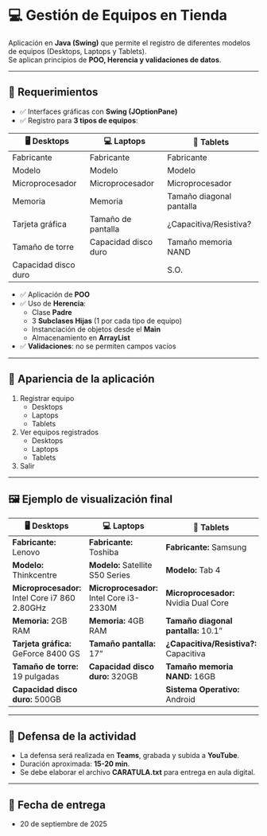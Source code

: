 # 💻 Gestión de Equipos en Tienda

Aplicación en **Java (Swing)** que permite el registro de diferentes modelos de equipos (Desktops, Laptops y Tablets).  
Se aplican principios de **POO, Herencia y validaciones de datos**.

---

## 🚀 Requerimientos

- ✅ Interfaces gráficas con **Swing (JOptionPane)**
- ✅ Registro para **3 tipos de equipos**:

| 🖥️ **Desktops** | 💻 **Laptops** | 📱 **Tablets** |
|-----------------|----------------|----------------|
| Fabricante      | Fabricante     | Fabricante     |
| Modelo          | Modelo         | Modelo         |
| Microprocesador | Microprocesador| Microprocesador|
| Memoria         | Memoria        | Tamaño diagonal pantalla |
| Tarjeta gráfica | Tamaño de pantalla | ¿Capacitiva/Resistiva? |
| Tamaño de torre | Capacidad disco duro | Tamaño memoria NAND |
| Capacidad disco duro |                | S.O.          |

- ✅ Aplicación de **POO**  
- ✅ Uso de **Herencia**:  
  - Clase **Padre**  
  - 3 **Subclases Hijas** (1 por cada tipo de equipo)  
  - Instanciación de objetos desde el **Main**  
  - Almacenamiento en **ArrayList**  
- ✅ **Validaciones**: no se permiten campos vacíos  

---

## 🎨 Apariencia de la aplicación

1. Registrar equipo  
   - Desktops  
   - Laptops  
   - Tablets  
2. Ver equipos registrados  
   - Desktops  
   - Laptops  
   - Tablets  
3. Salir  

---

## 🖼️ Ejemplo de visualización final

| 🖥️ **Desktops** | 💻 **Laptops** | 📱 **Tablets** |
|-----------------|----------------|----------------|
| **Fabricante:** Lenovo | **Fabricante:** Toshiba | **Fabricante:** Samsung |
| **Modelo:** Thinkcentre | **Modelo:** Satellite S50 Series | **Modelo:** Tab 4 |
| **Microprocesador:** Intel Core i7 860 2.80GHz | **Microprocesador:** Intel Core i3-2330M | **Microprocesador:** Nvidia Dual Core |
| **Memoria:** 2GB RAM | **Memoria:** 4GB RAM | **Tamaño diagonal pantalla:** 10.1” |
| **Tarjeta gráfica:** GeForce 8400 GS | **Tamaño pantalla:** 17” | **¿Capacitiva/Resistiva?:** Capacitiva |
| **Tamaño de torre:** 19 pulgadas | **Capacidad disco duro:** 320GB | **Tamaño memoria NAND:** 16GB |
| **Capacidad disco duro:** 500GB | | **Sistema Operativo:** Android |

---

## 🎤 Defensa de la actividad

- La defensa será realizada en **Teams**, grabada y subida a **YouTube**.  
- Duración aproximada: **15-20 min**.  
- Se debe elaborar el archivo **CARATULA.txt** para entrega en aula digital.  

---
## 🎤 Fecha de entrega
- 20 de septiembre de 2025